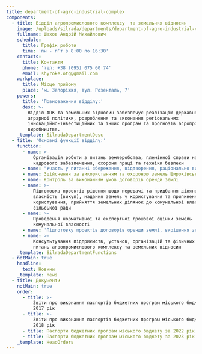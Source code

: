 ```yaml
---
title: department-of-agro-industrial-complex
components:
  - title: Відділ агропромислового комплексу  та земельних відносин
    image: /uploads/silrada/departments/department-of-agro-industrial-complex.png
    fullname: Шахов Андрій Михайлович
    schedule:
      title: Графік роботи
      time: 'пн - п’т з 8:00 по 16:30'
    contacts:
      title: Контакти
      phone: 'тел: +38 (095) 075 60 74'
      email: shyroke.otg@gmail.com
    workplace:
      title: Місце прийому
      place: 'м. Запоріжжя, вул. Розенталь, 7'
    powers:
      title: 'Повноваження відділу:'
      desc: >-
        Відділ АПК та земельних відносин забезпечує реалізацію державної
        аграрної політики, розроблення та виконання регіональних
        інноваційно-інвестиційних та інших програм та прогнозів агропромислового
        виробництва.
    _template: SilradaDepartmentDesc
  - title: 'Основні функції відділу:'
    function:
      - name: >-
          Організація роботи з питань землеробства, племінної справи наукового і
          кадрового забезпечення, охорони праці та техніки безпеки
      - name: "Участь у питанні збереження, відтворення, раціонально використання та їх захисту\_ земельних, водних та\_ інших природних ресурсів"
      - name: Здійснення за використанням та охороною земель Широківської громади
      - name: Контроль за виконанням умов договорів оренди землі
      - name: >-
          Підготовка проектів рішення щодо передачі та придбання ділянок у
          власність (викуп), надання земель у користування та припинення права
          користування, прийняття земельних ділянок до комунальної власності
          сільської ради
      - name: >-
          Проведення нормативної та експертної грошової оцінки земель
          комунальної власності
      - name: 'Підготовку проектів договорів оренди землі, вирішення земельних спорів'
      - name: >-
          Консультування підприємств, установ, організацій та фізичних осіб з
          питань агропромислового комплексу та земельних відносин
    _template: SilradaDepartmentFunctions
  - notMain: true
    headline:
      text: Новини
    _template: news
  - title: Документи
    notMain: true
    order:
      - title: >-
          Звіти про виконання паспортів бюджетних програм міського бюджету за
          2017 рік
      - title: >-
          Звіти про виконання паспортів бюджетних програм міського бюджету за
          2018 рік
      - title: Паспорти бюджетних програм міського бюджету за 2022 рік
      - title: Паспорти бюджетних програм міського бюджету за 2023 рік
    _template: HeadOrders
---
```


